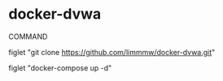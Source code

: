 # docker-dvwa

COMMAND

figlet "git clone https://github.com/limmmw/docker-dvwa.git"

figlet "docker-compose up -d"
